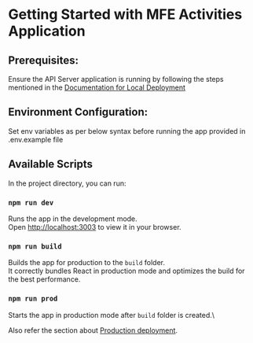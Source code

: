 # Getting Started with MFE Activities Application

## Prerequisites:
Ensure the API Server application is running by following the steps mentioned in the 
[Documentation for Local Deployment](https://wiki.msystechnologies.com/doc/mfe-documentation-Ng5uksSbT2/edit#h-local-deployment)

## Environment Configuration:
Set env variables as per below syntax before running the app provided in .env.example file

## Available Scripts

In the project directory, you can run:

### `npm run dev`

Runs the app in the development mode.\
Open [http://localhost:3003](http://localhost:3003) to view it in your browser.

### `npm run build`

Builds the app for production to the `build` folder.\
It correctly bundles React in production mode and optimizes the build for the best performance.

### `npm run prod`

Starts the app in production mode after `build` folder is created.\

Also refer the section about [Production deployment](https://wiki.msystechnologies.com/doc/mfe-documentation-Ng5uksSbT2#h-local-deployment).